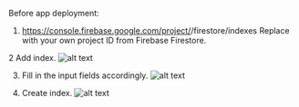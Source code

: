 Before app deployment:

1.	https://console.firebase.google.com/project/<project-id>/firestore/indexes
	Replace <project-id> with your own project ID from Firebase Firestore.

2	Add index.
	![alt text](https://github.com/snwl123/PCMOB4/assets/README_assets/DEMO_1.jpg?raw=true)

3.	Fill in the input fields accordingly.
	![alt text](https://github.com/snwl123/PCMOB4/assets/README_assets/DEMO_2.jpg?raw=true)

3.	Create index.
	![alt text](https://github.com/snwl123/PCMOB4/assets/README_assets/DEMO_3.jpg?raw=true)



